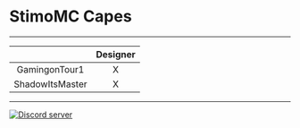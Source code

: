 # StimoMC Capes
---
|                 | Designer|
|:---------------:|:-------:|
| GamingonTour1   |    X    |
| ShadowItsMaster |    X    |
---

<a href="https://stimomc.de/discord"><img src="https://discordapp.com/api/guilds/664707991974576137/embed.png" alt="Discord server"/></a>

